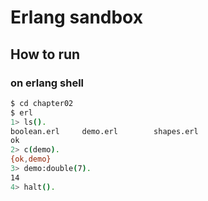# Erlang sandbox

## How to run

### on erlang shell

```bash
$ cd chapter02
$ erl
1> ls().
boolean.erl     demo.erl        shapes.erl
ok
2> c(demo).
{ok,demo}
3> demo:double(7).
14
4> halt().
```
